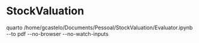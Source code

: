 # StockValuation

quarto /home/gcastelo/Documents/Pessoal/StockValuation/Evaluator.ipynb --to pdf --no-browser --no-watch-inputs


